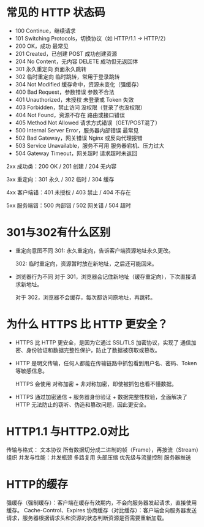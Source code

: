 # 常见的 HTTP 状态码
- 100	Continue，继续请求
- 101	Switching Protocols，切换协议（如 HTTP/1.1 -> HTTP/2）
- 200	OK，成功	最常见
- 201	Created，已创建	POST 成功创建资源
- 204	No Content，无内容	DELETE 成功但无返回体
- 301	永久重定向	页面永久跳转
- 302	临时重定向	临时跳转，常用于登录跳转
- 304	Not Modified	缓存命中，资源未变化（强缓存）
- 400	Bad Request，参数错误	参数不合法
- 401	Unauthorized，未授权	未登录或 Token 失效
- 403	Forbidden，禁止访问	没权限（登录了也没权限）
- 404	Not Found，资源不存在	路由或接口错误
- 405	Method Not Allowed	请求方式错误（GET/POST混了）
- 500	Internal Server Error，服务器内部错误	最常见
- 502	Bad Gateway，网关错误	Nginx 或反向代理报错
- 503	Service Unavailable，服务不可用	服务器宕机、压力过大
- 504	Gateway Timeout，网关超时	请求超时未返回

2xx 成功类：200 OK / 201 创建 / 204 无内容

3xx 重定向：301 永久 / 302 临时 / 304 缓存

4xx 客户端错：401 未授权 / 403 禁止 / 404 不存在

5xx 服务端错：500 内部错 / 502 网关错 / 504 超时

# 301与302有什么区别

- 重定向意图不同
    301: 永久重定向，告诉客户端资源地址永久更改。

    302: 临时重定向，资源暂时放在新地址，之后还可能回来。

- 浏览器行为不同
    对于 301，浏览器会记住新地址（缓存重定向），下次直接请求新地址。

    对于 302，浏览器不会缓存，每次都访问原地址，再跳转。

# 为什么 HTTPS 比 HTTP 更安全？
- HTTPS 比 HTTP 更安全，是因为它通过 SSL/TLS 加密协议，实现了 通信加密、身份验证和数据完整性保护，防止了数据被窃取或篡改。
- HTTP 是明文传输，任何人都能在传输链路中抓包看到用户名、密码、Token 等敏感信息。

    HTTPS 会使用 对称加密 + 非对称加密，即使被抓包也看不懂数据。
- HTTPS 通过加密通信 + 服务器身份验证 + 数据完整性校验，全面解决了 HTTP 无法防止的窃听、伪造和篡改问题，因此更安全。

# HTTP1.1 与HTTP2.0对比
传输与格式： 文本协议   所有数据切分成二进制的帧（Frame），再按流（Stream）组织
并发与性能：并发瓶颈   多路复用
头部压缩
优先级与流量控制
服务器推送

# HTTP的缓存
强缓存（强制缓存）：客户端在缓存有效期内，不会向服务器发起请求，直接使用缓存。
Cache-Control、Expires
协商缓存（对比缓存）：客户端会向服务器发送请求，服务器根据请求头和资源的状态判断资源是否需要重新加载。
